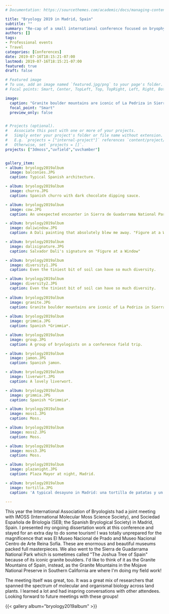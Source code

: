 ```yaml
---
# Documentation: https://sourcethemes.com/academic/docs/managing-content/

title: "Bryology 2019 in Madrid, Spain"
subtitle: ""
summary: "Re-cap of a small international conference focused on bryophyte research"
authors: []
tags: 
- Professional events
- Travel
categories: [Conferences]
date: 2019-07-16T18:15:21-07:00
lastmod: 2019-07-16T18:15:21-07:00
featured: true
draft: false

# Featured image
# To use, add an image named `featured.jpg/png` to your page's folder.
# Focal points: Smart, Center, TopLeft, Top, TopRight, Left, Right, BottomLeft, Bottom, BottomRight.

image: 
  caption: "Granite boulder mountains are iconic of La Pedriza in Sierra de Guadarrama National Park, Spain"
  focal_point: "Smart"
  preview_only: false


# Projects (optional).
#   Associate this post with one or more of your projects.
#   Simply enter your project's folder or file name without extension.
#   E.g. `projects = ["internal-project"]` references `content/project/deep-learning/index.md`.
#   Otherwise, set `projects = []`.
projects: ["3dmoss","uvfield","uvchamber"]


gallery_item:
- album: bryology2019album
  image: balconies.JPG
  caption: Typical Spanish architecture.

- album: bryology2019album
  image: churro.JPG
  caption: Spanish churro with dark chocolate dipping sauce.

- album: bryology2019album
  image: cow.JPG
  caption: An unexpected encounter in Sierra de Guadarrama National Park.

- album: bryology2019album
  image: daliwindow.JPG
  caption: A Dali painting that absolutely blew me away. "Figure at a Window", 1925

- album: bryology2019album
  image: dalisignature.JPG
  caption: Salvador Dali's signature on "Figure at a Window"

- album: bryology2019album
  image: diversity1.JPG
  caption: Even the tiniest bit of soil can have so much diversity.

- album: bryology2019album
  image: diversity2.JPG
  caption: Even the tiniest bit of soil can have so much diversity.
  
- album: bryology2019album
  image: granite.JPG
  caption: Granite boulder mountains are iconic of La Pedriza in Sierra de Guadarrama National Park, Spain.
  
- album: bryology2019album
  image: grimmia.JPG
  caption: Spanish *Grimmia*.

- album: bryology2019album
  image: group.JPG
  caption: A group of bryologists on a conference field trip.

- album: bryology2019album
  image: jamon.JPG
  caption: Spanish jamon.

- album: bryology2019album
  image: liverwort.JPG
  caption: A lovely liverwort.

- album: bryology2019album
  image: grimmia.JPG
  caption: Spanish *Grimmia*.

- album: bryology2019album
  image: moss1.JPG
  caption: Moss.

- album: bryology2019album
  image: moss2.JPG
  caption: Moss.

- album: bryology2019album
  image: moss3.JPG
  caption: Moss.

- album: bryology2019album
  image: plazanight.JPG
  caption: Plaza Mayor at night, Madrid.

- album: bryology2019album
  image: tortilla.JPG
  caption: 'A typical desayuno in Madrid: una tortilla de patatas y un cafecito.'
  
---
```


This year the International Association of Bryologists had a joint meeting with IMOSS (International Molecular Moss Science Society), and Sociedad Española de Briología (SEB; the Spanish Bryological Society) in Madrid, Spain. I presented my ongoing dissertation work at this conference and stayed for an extra day to do some tourism! I was totally unprepared for the magnificence that was El Museo Nacional de Prado and Museo Nacional Centro de Arte Reina Sofía. These are enormous and beautiful museums packed full masterpieces. We also went to the Sierra de Guadarrama National Park which is sometimes called "The Joshua Tree of Spain" because of its iconic granite boulders. I'd like to think of it as the Granite Mountains of Spain, instead, as the Granite Mountains in the Mojave National Preserve in Southern California are where I'm doing my field work!

The meeting itself was great, too. It was a great mix of researchers that spanned the spectrum of molecular and organismal biology across land plants. I learned a lot and had inspring conversations with other attendees. Looking forward to future meetings with these groups! 

{{< gallery album="bryology2019album" >}}
